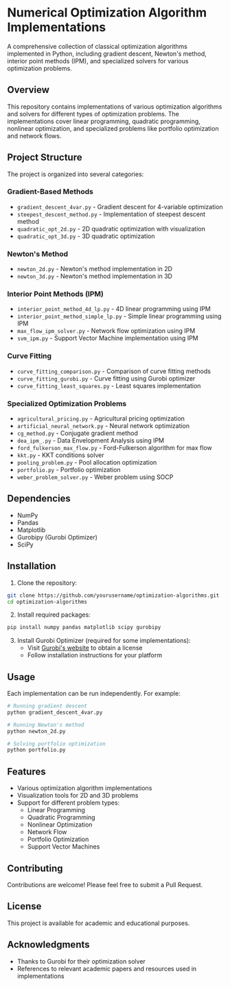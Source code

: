 # Numerical Optimization Algorithm Implementations

A comprehensive collection of classical optimization algorithms implemented in Python, including gradient descent, Newton's method, interior point methods (IPM), and specialized solvers for various optimization problems.

## Overview

This repository contains implementations of various optimization algorithms and solvers for different types of optimization problems. The implementations cover linear programming, quadratic programming, nonlinear optimization, and specialized problems like portfolio optimization and network flows.

## Project Structure

The project is organized into several categories:

### Gradient-Based Methods
- `gradient_descent_4var.py` - Gradient descent for 4-variable optimization
- `steepest_descent_method.py` - Implementation of steepest descent method
- `quadratic_opt_2d.py` - 2D quadratic optimization with visualization
- `quadratic_opt_3d.py` - 3D quadratic optimization

### Newton's Method
- `newton_2d.py` - Newton's method implementation in 2D
- `newton_3d.py` - Newton's method implementation in 3D

### Interior Point Methods (IPM)
- `interior_point_method_4d_lp.py` - 4D linear programming using IPM
- `interior_point_method_simple_lp.py` - Simple linear programming using IPM
- `max_flow_ipm_solver.py` - Network flow optimization using IPM
- `svm_ipm.py` - Support Vector Machine implementation using IPM

### Curve Fitting
- `curve_fitting_comparison.py` - Comparison of curve fitting methods
- `curve_fitting_gurobi.py` - Curve fitting using Gurobi optimizer
- `curve_fitting_least_squares.py` - Least squares implementation

### Specialized Optimization Problems
- `agricultural_pricing.py` - Agricultural pricing optimization
- `artificial_neural_network.py` - Neural network optimization
- `cg_method.py` - Conjugate gradient method
- `dea_ipm_.py` - Data Envelopment Analysis using IPM
- `ford_fulkerson_max_flow.py` - Ford-Fulkerson algorithm for max flow
- `kkt.py` - KKT conditions solver
- `pooling_problem.py` - Pool allocation optimization
- `portfolio.py` - Portfolio optimization
- `weber_problem_solver.py` - Weber problem using SOCP

## Dependencies

- NumPy
- Pandas
- Matplotlib
- Gurobipy (Gurobi Optimizer)
- SciPy

## Installation

1. Clone the repository:
```bash
git clone https://github.com/yourusername/optimization-algorithms.git
cd optimization-algorithms
```

2. Install required packages:
```bash
pip install numpy pandas matplotlib scipy gurobipy
```

3. Install Gurobi Optimizer (required for some implementations):
   - Visit [Gurobi's website](https://www.gurobi.com/) to obtain a license
   - Follow installation instructions for your platform

## Usage

Each implementation can be run independently. For example:

```python
# Running gradient descent
python gradient_descent_4var.py

# Running Newton's method
python newton_2d.py

# Solving portfolio optimization
python portfolio.py
```

## Features

- Various optimization algorithm implementations
- Visualization tools for 2D and 3D problems
- Support for different problem types:
  - Linear Programming
  - Quadratic Programming
  - Nonlinear Optimization
  - Network Flow
  - Portfolio Optimization
  - Support Vector Machines

## Contributing
Contributions are welcome! Please feel free to submit a Pull Request.

## License

This project is available for academic and educational purposes.

## Acknowledgments

- Thanks to Gurobi for their optimization solver
- References to relevant academic papers and resources used in implementations
